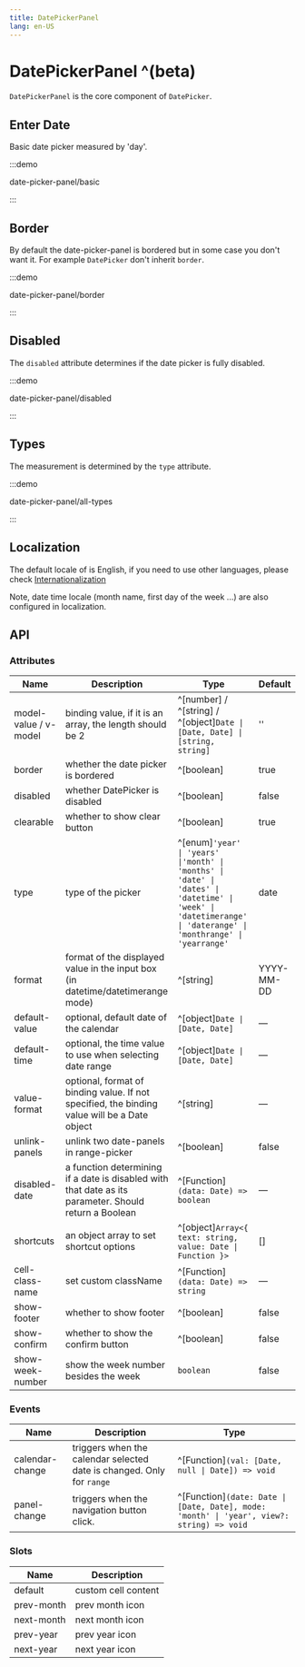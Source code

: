 ```yaml
---
title: DatePickerPanel
lang: en-US
---
```


# DatePickerPanel ^(beta)

`DatePickerPanel` is the core component of `DatePicker`.

## Enter Date

Basic date picker measured by 'day'.

:::demo

date-picker-panel/basic

:::

## Border

By default the date-picker-panel is bordered but in some case you don't want it.
For example `DatePicker` don't inherit `border`.

:::demo

date-picker-panel/border

:::

## Disabled

The `disabled` attribute determines if the date picker is fully disabled.

:::demo

date-picker-panel/disabled

:::

## Types

The measurement is determined by the `type` attribute.

:::demo

date-picker-panel/all-types

:::

## Localization

The default locale of is English, if you need to use other languages, please check [Internationalization](/en-US/guide/i18n)

Note, date time locale (month name, first day of the week ...) are also configured in localization.

## API

### Attributes

| Name                  | Description                                                                                           | Type                                                                                                                                                           | Default    |
| --------------------- | ----------------------------------------------------------------------------------------------------- | -------------------------------------------------------------------------------------------------------------------------------------------------------------- | ---------- |
| model-value / v-model | binding value, if it is an array, the length should be 2                                              | ^[number] / ^[string] / ^[object]`Date \| [Date, Date] \| [string, string]`                                                                                    | ''         |
| border                | whether the date picker is bordered                                                                   | ^[boolean]                                                                                                                                                     | true       |
| disabled              | whether DatePicker is disabled                                                                        | ^[boolean]                                                                                                                                                     | false      |
| clearable             | whether to show clear button                                                                          | ^[boolean]                                                                                                                                                     | true       |
| type                  | type of the picker                                                                                    | ^[enum]`'year' \| 'years' \|'month' \| 'months' \| 'date' \| 'dates' \| 'datetime' \| 'week' \| 'datetimerange' \| 'daterange' \| 'monthrange' \| 'yearrange'` | date       |
| format                | format of the displayed value in the input box (in datetime/datetimerange mode)                       | ^[string]                                                                                                                                                      | YYYY-MM-DD |
| default-value         | optional, default date of the calendar                                                                | ^[object]`Date \| [Date, Date]`                                                                                                                                | —          |
| default-time          | optional, the time value to use when selecting date range                                             | ^[object]`Date \| [Date, Date]`                                                                                                                                | —          |
| value-format          | optional, format of binding value. If not specified, the binding value will be a Date object          | ^[string]                                                                                                                                                      | —          |
| unlink-panels         | unlink two date-panels in range-picker                                                                | ^[boolean]                                                                                                                                                     | false      |
| disabled-date         | a function determining if a date is disabled with that date as its parameter. Should return a Boolean | ^[Function]`(data: Date) => boolean`                                                                                                                           | —          |
| shortcuts             | an object array to set shortcut options                                                               | ^[object]`Array<{ text: string, value: Date \| Function }>`                                                                                                    | []         |
| cell-class-name       | set custom className                                                                                  | ^[Function]`(data: Date) => string`                                                                                                                            | —          |
| show-footer           | whether to show footer                                                                                | ^[boolean]                                                                                                                                                     | false      |
| show-confirm          | whether to show the confirm button                                                                    | ^[boolean]                                                                                                                                                     | false      |
| show-week-number      | show the week number besides the week                                                                 | `boolean`                                                                                                                                                      | false      |

### Events

| Name            | Description                                                           | Type                                                                                      |
| --------------- | --------------------------------------------------------------------- | ----------------------------------------------------------------------------------------- |
| calendar-change | triggers when the calendar selected date is changed. Only for `range` | ^[Function]`(val: [Date, null \| Date]) => void`                                          |
| panel-change    | triggers when the navigation button click.                            | ^[Function]`(date: Date \| [Date, Date], mode: 'month' \| 'year', view?: string) => void` |

### Slots

| Name       | Description         |
| ---------- | ------------------- |
| default    | custom cell content |
| prev-month | prev month icon     |
| next-month | next month icon     |
| prev-year  | prev year icon      |
| next-year  | next year icon      |
